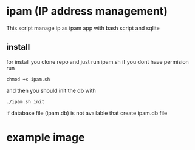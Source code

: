 # ipam (IP address management)
This script manage ip as ipam app with bash script and sqlite

## install

for install  you  clone repo and just run ipam.sh
if you dont have permision run
```
chmod +x ipam.sh
```
and then you should init the db with
```
./ipam.sh init
``` 
if database file (ipam.db) is not available that create ipam.db file 

# example image

